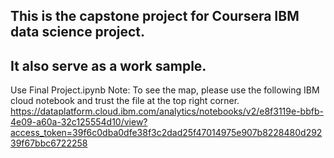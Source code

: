 ## This is the capstone project for Coursera IBM data science project. 
## It also serve as a work sample.
Use Final Project.ipynb
Note:
To see the map, please use the following IBM cloud notebook and trust the file at the top right corner.
https://dataplatform.cloud.ibm.com/analytics/notebooks/v2/e8f3119e-bbfb-4e09-a60a-32c125554d10/view?access_token=39f6c0dba0dfe38f3c2dad25f47014975e907b8228480d29239f67bbc6722258
